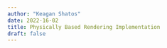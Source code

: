 ```yaml
---
author: "Keagan Shatos"
date: 2022-16-02
title: Physically Based Rendering Implementation
draft: false
---
```


<script src="https://cdnjs.cloudflare.com/ajax/libs/gl-matrix/3.4.2/gl-matrix-min.js" integrity="sha512-eV9ExyTa3b+YHr99IBTYpwk4wbgDMDlfW8uTxhywO8dWb810fGUSKDgHhEv1fAqmJT4jyYnt1iWWMW4FRxeQOQ==" crossorigin="anonymous" referrerpolicy="no-referrer"></script>
<script src="\javascript\pbr_demo.js" defer></script>
<canvas id="glCanvas" width="500" height="500"></canvas>